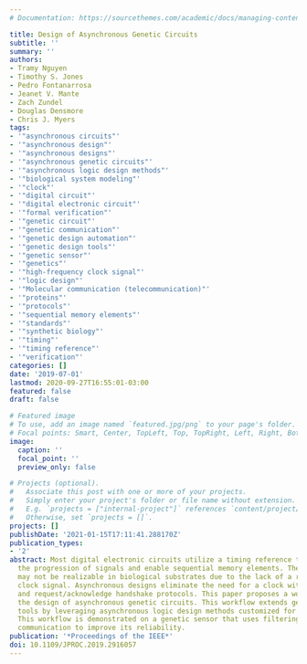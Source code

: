 ```yaml
---
# Documentation: https://sourcethemes.com/academic/docs/managing-content/

title: Design of Asynchronous Genetic Circuits
subtitle: ''
summary: ''
authors:
- Tramy Nguyen
- Timothy S. Jones
- Pedro Fontanarrosa
- Jeanet V. Mante
- Zach Zundel
- Douglas Densmore
- Chris J. Myers
tags:
- '"asynchronous circuits"'
- '"asynchronous design"'
- '"asynchronous designs"'
- '"asynchronous genetic circuits"'
- '"asynchronous logic design methods"'
- '"biological system modeling"'
- '"clock"'
- '"digital circuit"'
- '"digital electronic circuit"'
- '"formal verification"'
- '"genetic circuit"'
- '"genetic communication"'
- '"genetic design automation"'
- '"genetic design tools"'
- '"genetic sensor"'
- '"genetics"'
- '"high-frequency clock signal"'
- '"logic design"'
- '"Molecular communication (telecommunication)"'
- '"proteins"'
- '"protocols"'
- '"sequential memory elements"'
- '"standards"'
- '"synthetic biology"'
- '"timing"'
- '"timing reference"'
- '"verification"'
categories: []
date: '2019-07-01'
lastmod: 2020-09-27T16:55:01-03:00
featured: false
draft: false

# Featured image
# To use, add an image named `featured.jpg/png` to your page's folder.
# Focal points: Smart, Center, TopLeft, Top, TopRight, Left, Right, BottomLeft, Bottom, BottomRight.
image:
  caption: ''
  focal_point: ''
  preview_only: false

# Projects (optional).
#   Associate this post with one or more of your projects.
#   Simply enter your project's folder or file name without extension.
#   E.g. `projects = ["internal-project"]` references `content/project/deep-learning/index.md`.
#   Otherwise, set `projects = []`.
projects: []
publishDate: '2021-01-15T17:11:41.288170Z'
publication_types:
- '2'
abstract: Most digital electronic circuits utilize a timing reference to synchronize
  the progression of signals and enable sequential memory elements. These designs
  may not be realizable in biological substrates due to the lack of a reliable high-frequency
  clock signal. Asynchronous designs eliminate the need for a clock with data encodings
  and request/acknowledge handshake protocols. This paper proposes a workflow to automate
  the design of asynchronous genetic circuits. This workflow extends genetic design
  tools by leveraging asynchronous logic design methods customized for this technology.
  This workflow is demonstrated on a genetic sensor that uses filtering and cellular
  communication to improve its reliability.
publication: '*Proceedings of the IEEE*'
doi: 10.1109/JPROC.2019.2916057
---
```

